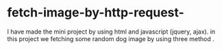 # fetch-image-by-http-request-
I have made the mini project  by using html and javascript (jquery, ajax).
in this project we fetching some random dog image by using three method .
